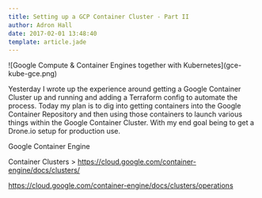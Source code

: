 ```yaml
---
title: Setting up a GCP Container Cluster - Part II
author: Adron Hall
date: 2017-02-01 13:48:40
template: article.jade
---
```

<div class="image float-right">
    ![Google Compute & Container Engines together with Kubernetes](gce-kube-gce.png)
</div>

Yesterday I wrote up the experience around getting a Google Container Cluster up and running and adding a Terraform config to automate the process. Today my plan is to dig into getting containers into the Google Container Repository and then using those containers to launch various things within the Google Container Cluster. With my end goal being to get a Drone.io setup for production use.

<span class="more"></span>



Google Container Engine

Container Clusters > https://cloud.google.com/container-engine/docs/clusters/

https://cloud.google.com/container-engine/docs/clusters/operations




